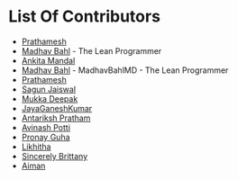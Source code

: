 # List Of Contributors

- [Prathamesh](https://github.com/Prathamesh99)
- [Madhav Bahl](https://github.com/MadhavBahlMD) - The Lean Programmer
- [Ankita Mandal](https://github.com/GoGi2712)
- [Madhav Bahl](https://github.com/MadhavBahlMD) - MadhavBahlMD - The Lean Programmer
- [Prathamesh](https://github.com/Prathamesh99)
- [Sagun Jaiswal](https://github.com/sagunjaiswal)
- [Mukka Deepak](https://github.com/Deepakmukka1)
- [JayaGaneshKumar](https://github.com/jayaganeshkumar)
- [Antariksh Pratham](https://github.com/APratham)
- [Avinash Potti](https://github.com/avinashpnvss)
- [Pronay Guha](https://github.com/pronayguha13)
- [Likhitha](https://github.com/LikhithaTadikonda)
- [Sincerely Brittany](https://github.com/SincerelyBrittany)
- [Aiman](https://github.com/aimanabdollah)
